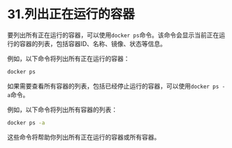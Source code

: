 # 31.列出正在运行的容器

要列出所有正在运行的容器，可以使用`docker ps`命令。该命令会显示当前正在运行的容器的列表，包括容器ID、名称、镜像、状态等信息。

例如，以下命令将列出所有正在运行的容器：

```bash
docker ps
```

如果需要查看所有容器的列表，包括已经停止运行的容器，可以使用`docker ps -a`命令。

例如，以下命令将列出所有容器的列表：

```bash
docker ps -a
```

这些命令将帮助你列出所有正在运行的容器或所有容器。